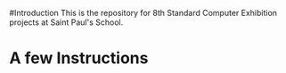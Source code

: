 #Introduction
This is the repository for 8th Standard Computer Exhibition projects at Saint Paul's School.

# A few Instructions

